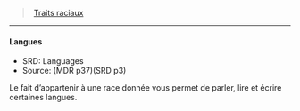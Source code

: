 ﻿---
!GenericItem
Name: Langues
AltName: Languages
Source: (MDR p37)(SRD p3)
Id: races_hd.md#langues
ParentLink: races_hd.md#traits-raciaux
ParentName: Traits raciaux
NameLevel: 4
Attributes:
  Name: Langues
  Markdown: >+
    #### <!--Name-->Langues<!--/Name-->


    - SRD: <!--AltName-->Languages<!--/AltName-->

    - Source: <!--Source-->(MDR p37)(SRD p3)<!--/Source-->


    Le fait d’appartenir à une race donnée vous permet de parler, lire et écrire certaines langues.

  AltName: Languages
  Source: (MDR p37)(SRD p3)
AttributesDictionary: >+
  Name: Langues

  Markdown: >+

    #### <!--Name-->Langues<!--/Name-->





    - SRD: <!--AltName-->Languages<!--/AltName-->



    - Source: <!--Source-->(MDR p37)(SRD p3)<!--/Source-->





    Le fait d’appartenir à une race donnée vous permet de parler, lire et écrire certaines langues.



  AltName: Languages

  Source: (MDR p37)(SRD p3)

---
> [Traits raciaux](hd_races_traits_raciaux.md)

---

#### Langues

- SRD: Languages
- Source: (MDR p37)(SRD p3)

Le fait d’appartenir à une race donnée vous permet de parler, lire et écrire certaines langues.

